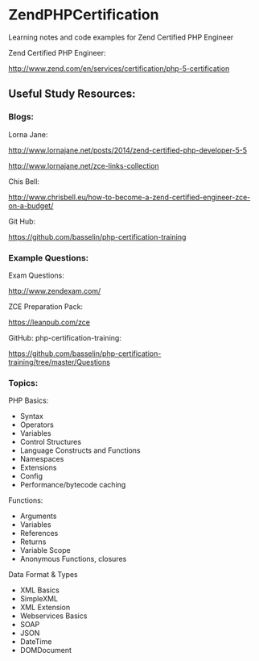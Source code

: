 # ZendPHPCertification
Learning notes and code examples for Zend Certified PHP Engineer

Zend Certified PHP Engineer:

http://www.zend.com/en/services/certification/php-5-certification

## Useful Study Resources:

### Blogs:

Lorna Jane:

http://www.lornajane.net/posts/2014/zend-certified-php-developer-5-5

http://www.lornajane.net/zce-links-collection

Chis Bell:

http://www.chrisbell.eu/how-to-become-a-zend-certified-engineer-zce-on-a-budget/

Git Hub:

https://github.com/basselin/php-certification-training


### Example Questions:
Exam Questions:

http://www.zendexam.com/

ZCE Preparation Pack:

https://leanpub.com/zce

GitHub: php-certification-training: 

https://github.com/basselin/php-certification-training/tree/master/Questions


### Topics:

PHP Basics:
* Syntax
* Operators
* Variables
* Control Structures
* Language Constructs and Functions
* Namespaces 
* Extensions
* Config
* Performance/bytecode caching


Functions:
* Arguments
* Variables
* References
* Returns
* Variable Scope
* Anonymous Functions, closures

Data Format & Types
* XML Basics
* SimpleXML
* XML Extension
* Webservices Basics
* SOAP
* JSON 
* DateTime 
* DOMDocument


